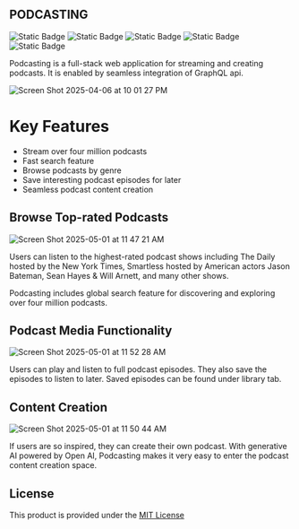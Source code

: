 ## PODCASTING

![Static Badge](https://img.shields.io/badge/language-TypeScript-blue) ![Static Badge](https://img.shields.io/badge/library-React-green) ![Static Badge](https://img.shields.io/badge/API-GraphQL-purple) ![Static Badge](https://img.shields.io/badge/database-Convex-orange) ![Static Badge](https://img.shields.io/badge/framework-Next-white)



Podcasting is a full-stack web application for streaming and creating podcasts. It is enabled by seamless integration of GraphQL api.

![Screen Shot 2025-04-06 at 10 01 27 PM](https://github.com/user-attachments/assets/af41d766-1654-4972-aacf-a6163b6acb36)

# Key Features

- Stream over four million podcasts
- Fast search feature
- Browse podcasts by genre
- Save interesting podcast episodes for later
- Seamless podcast content creation

## Browse Top-rated Podcasts

![Screen Shot 2025-05-01 at 11 47 21 AM](https://github.com/user-attachments/assets/3819035c-32d2-492a-a316-8c3131b972c9)

Users can listen to the highest-rated podcast shows including The Daily hosted by the New York Times, Smartless hosted by American actors Jason Bateman, Sean Hayes & Will Arnett, and many other shows. 

Podcasting includes global search feature for discovering and exploring over four million podcasts.

## Podcast Media Functionality

![Screen Shot 2025-05-01 at 11 52 28 AM](https://github.com/user-attachments/assets/578cc4d7-bf2c-4183-bc2f-84156e743af6)

Users can play and listen to full podcast episodes. They also save the episodes to listen to later. Saved episodes can be found under library tab.

## Content Creation

![Screen Shot 2025-05-01 at 11 50 44 AM](https://github.com/user-attachments/assets/9363fac0-be6a-4b18-9ad3-18fded573b15)

If users are so inspired, they can create their own podcast. With generative AI powered by Open AI, Podcasting makes it very easy to enter the podcast content creation space. 

## License

This product is provided under the [MIT License](docs/LICENSE.md)

